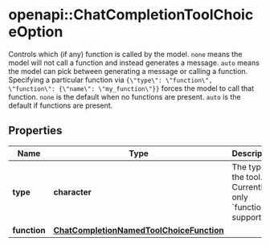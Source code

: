 # openapi::ChatCompletionToolChoiceOption

Controls which (if any) function is called by the model. `none` means the model will not call a function and instead generates a message. `auto` means the model can pick between generating a message or calling a function. Specifying a particular function via `{\"type\": \"function\", \"function\": {\"name\": \"my_function\"}}` forces the model to call that function.  `none` is the default when no functions are present. `auto` is the default if functions are present. 

## Properties
Name | Type | Description | Notes
------------ | ------------- | ------------- | -------------
**type** | **character** | The type of the tool. Currently, only &#x60;function&#x60; is supported. | [Enum: [function]] 
**function** | [**ChatCompletionNamedToolChoiceFunction**](ChatCompletionNamedToolChoice_function.md) |  | 



